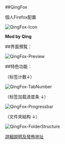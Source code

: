 ##QingFox

個人Firefox配置

![QingFox-Icon][1]

**Mod by Qing**

##界面預覧：

![QingFox-Preview][2]

##特色功能：

（标签计数↓）

![QingFox-TabNumber][3]

（标签加载进度条 ↓）

![QingFox-Progressbar][4]

（文件夹結构 ↓）

![QingFox-FolderStructure][5]

[詳細說明及發佈地址][6]


[1]: https://raw.githubusercontent.com/dupontjoy/userChrome.js-Collections-/master/QingFox/img/QingFox-Icon.jpg
[2]: https://raw.githubusercontent.com/dupontjoy/userChrome.js-Collections-/master/QingFox/img/QingFox-Preview.jpg
[3]: https://raw.githubusercontent.com/dupontjoy/userChrome.js-Collections-/master/QingFox/img/QingFox-TabNumber.jpg
[4]: https://raw.githubusercontent.com/dupontjoy/userChrome.js-Collections-/master/QingFox/img/QingFox-Progressbar.jpg
[5]: https://raw.githubusercontent.com/dupontjoy/userChrome.js-Collections-/master/QingFox/img/QingFox-FolderStructure.jpg
[6]: http://bbs.kafan.cn/thread-1792671-1-1.html

